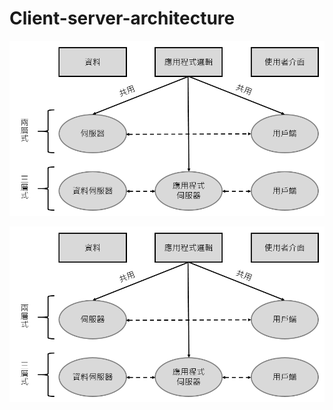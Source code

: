 # Client-server-architecture
![Client server architecture](ClientServer-architecture.png "Client server architecture")

![](ClientServer-architecture.png "主從式架構設計")
